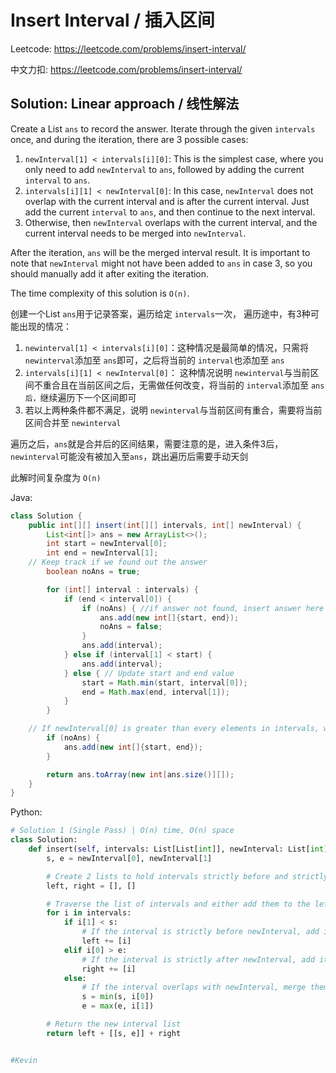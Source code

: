 # Insert Interval / 插入区间

Leetcode: https://leetcode.com/problems/insert-interval/

中文力扣: https://leetcode.com/problems/insert-interval/

## Solution: Linear approach / 线性解法

Create a List `ans` to record the answer. Iterate through the given `intervals` once, and during the iteration, there are 3 possible cases:

1. `newInterval[1] < intervals[i][0]`: This is the simplest case, where you only need to add `newInterval` to `ans`, followed by adding the current `interval` to `ans`.
2. `intervals[i][1] < newInterval[0]`: In this case, `newInterval` does not overlap with the current interval and is after the current interval. Just add the current `interval` to `ans`, and then continue to the next interval.
3. Otherwise, then `newInterval` overlaps with the current interval, and the current interval needs to be merged into `newInterval`.

After the iteration, `ans` will be the merged interval result. It is important to note that `newInterval` might not have been added to `ans` in case 3, so you should manually add it after exiting the iteration.

The time complexity of this solution is `O(n)`.

创建一个List `ans`用于记录答案，遍历给定 `intervals`一次， 遍历途中，有3种可能出现的情况：

1. `newinterval[1] < intervals[i][0]`：这种情况是最简单的情况，只需将 `newinterval`添加至 `ans`即可，之后将当前的 `interval`也添加至 `ans`
2. `intervals[i][1] < newInterval[0]`： 这种情况说明 `newinterval`与当前区间不重合且在当前区间之后，无需做任何改变，将当前的 `interval`添加至 `ans后，`继续遍历下一个区间即可
3. 若以上两种条件都不满足，说明 `newinterval`与当前区间有重合，需要将当前区间合并至 `newinterval`

遍历之后，`ans`就是合并后的区间结果，需要注意的是，进入条件3后，`newinterval`可能没有被加入至`ans`，跳出遍历后需要手动天剑

此解时间复杂度为 `O(n)`


Java:

```java
class Solution {
    public int[][] insert(int[][] intervals, int[] newInterval) {
        List<int[]> ans = new ArrayList<>();
        int start = newInterval[0];
        int end = newInterval[1];
	// Keep track if we found out the answer
        boolean noAns = true;

        for (int[] interval : intervals) {
            if (end < interval[0]) {
                if (noAns) { //if answer not found, insert answer here
                    ans.add(new int[]{start, end});
                    noAns = false;
                }
                ans.add(interval);
            } else if (interval[1] < start) {
                ans.add(interval);
            } else { // Update start and end value
                start = Math.min(start, interval[0]);
                end = Math.max(end, interval[1]);
            }
        }

	// If newInterval[0] is greater than every elements in intervals, we need to add it on the end
        if (noAns) {
            ans.add(new int[]{start, end});
        }

        return ans.toArray(new int[ans.size()][]);
    }
}

```


Python:

```python
# Solution 1 (Single Pass) | O(n) time, O(n) space
class Solution:
    def insert(self, intervals: List[List[int]], newInterval: List[int]) -> List[List[int]]:
        s, e = newInterval[0], newInterval[1]

        # Create 2 lists to hold intervals strictly before and strictly after the newInterval
        left, right = [], []

        # Traverse the list of intervals and either add them to the left/right lists or merge overlapping ones
        for i in intervals:
            if i[1] < s:
                # If the interval is strictly before newInterval, add it to the left half
                left += [i]
            elif i[0] > e:
                # If the interval is strictly after newInterval, add it to the right half
                right += [i]
            else:
                # If the interval overlaps with newInterval, merge them by updating newInterval
                s = min(s, i[0])
                e = max(e, i[1])

        # Return the new interval list
        return left + [[s, e]] + right


#Kevin
```
